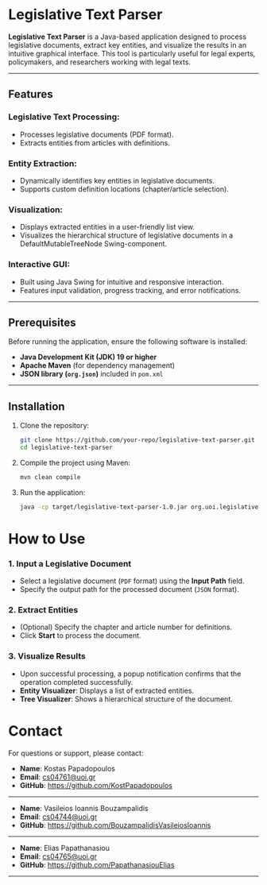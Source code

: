 # Legislative Text Parser

**Legislative Text Parser** is a Java-based application designed to process legislative documents, extract key entities, and visualize the results in an intuitive graphical interface. This tool is particularly useful for legal experts, policymakers, and researchers working with legal texts.

---

## Features

### Legislative Text Processing:
- Processes legislative documents (PDF format).
- Extracts entities from articles with definitions.

### Entity Extraction:
- Dynamically identifies key entities in legislative documents.
- Supports custom definition locations (chapter/article selection).

### Visualization:
- Displays extracted entities in a user-friendly list view.
- Visualizes the hierarchical structure of legislative documents in a DefaultMutableTreeNode Swing-component.

### Interactive GUI:
- Built using Java Swing for intuitive and responsive interaction.
- Features input validation, progress tracking, and error notifications.

---

## Prerequisites

Before running the application, ensure the following software is installed:

- **Java Development Kit (JDK) 19 or higher**
- **Apache Maven** (for dependency management)
- **JSON library (`org.json`)** included in `pom.xml`

---

## Installation

1. Clone the repository:

   ```bash
   git clone https://github.com/your-repo/legislative-text-parser.git
   cd legislative-text-parser

2. Compile the project using Maven:
    
    ```bash
    mvn clean compile
    
3. Run the application:
     
     ```bash
    java -cp target/legislative-text-parser-1.0.jar org.uoi.legislativetextparser.gui.MainMenu


# How to Use

### 1. Input a Legislative Document

- Select a legislative document (`PDF` format) using the **Input Path** field.
- Specify the output path for the processed document (`JSON` format).

### 2. Extract Entities

- (Optional) Specify the chapter and article number for definitions.
- Click **Start** to process the document.

### 3. Visualize Results

- Upon successful processing, a popup notification confirms that the operation completed successfully.
- **Entity Visualizer**: Displays a list of extracted entities.
- **Tree Visualizer**: Shows a hierarchical structure of the document.

# Contact

For questions or support, please contact:

* **Name**: Kostas Papadopoulos
* **Email**: cs04761@uoi.gr
* **GitHub**: https://github.com/KostPapadopoulos
-------------------------------------------------------
* **Name**: Vasileios Ioannis Bouzampalidis
* **Email**: cs04744@uoi.gr
* **GitHub**: https://github.com/BouzampalidisVasileiosIoannis
-------------------------------------------------------
* **Name**: Elias Papathanasiou
* **Email**: cs04765@uoi.gr
* **GitHub**: https://github.com/PapathanasiouElias
-------------------------------------------------------

